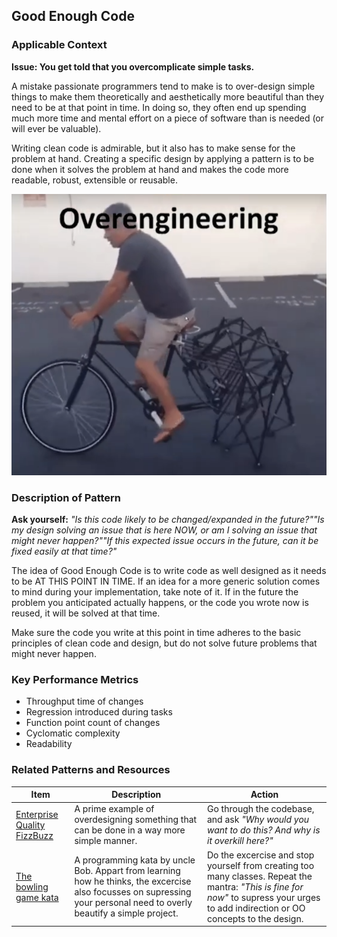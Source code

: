 ## Good Enough Code

### Applicable Context

**Issue: You get told that you overcomplicate simple tasks.**

A mistake passionate programmers tend to make is to over-design simple things to make them theoretically and aesthetically more beautiful than they need to be at that point in time.
In doing so, they often end up spending much more time and mental effort on a piece of software than is needed (or will ever be valuable).

Writing clean code is admirable, but it also has to make sense for the problem at hand.
Creating a specific design by applying a pattern is to be done when it solves the problem at hand and makes the code more readable, robust, extensible or reusable.

![Sometimes it is okay to keep it simple](./overdesign.png)

### Description of Pattern

**Ask yourself:** _"Is this code likely to be changed/expanded in the future?""Is my design solving an issue that is here NOW, or am I solving an issue that might never happen?""If this expected issue occurs in the future, can it be fixed easily at that time?"_

The idea of Good Enough Code is to write code as well designed as it needs to be AT THIS POINT IN TIME.
If an idea for a more generic solution comes to mind during your implementation, take note of it.
If in the future the problem you anticipated actually happens, or the code you wrote now is reused, it will be solved at that time.

Make sure the code you write at this point in time adheres to the basic principles of clean code and design, but do not solve future problems that might never happen.

### Key Performance Metrics

- Throughput time of changes
- Regression introduced during tasks
- Function point count of changes
- Cyclomatic complexity
- Readability

### Related Patterns and Resources

| Item | Description | Action |
|---|---|---|
| [Enterprise Quality FizzBuzz](https://github.com/EnterpriseQualityCoding/FizzBuzzEnterpriseEdition)| A prime example of overdesigning something that can be done in a way more simple manner.| Go through the codebase, and ask _"Why would you want to do this? And why is it overkill here?"_ |
| [The bowling game kata](http://www.butunclebob.com/ArticleS.UncleBob.TheBowlingGameKata) | A programming kata by uncle Bob. Appart from learning how he thinks, the excercise also focusses on supressing your personal need to overly beautify a simple project. | Do the excercise and stop yourself from creating too many classes. Repeat the mantra: _"This is fine for now"_ to supress your urges to add indirection or OO concepts to the design. |
